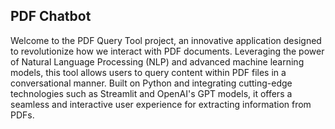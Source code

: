 ## PDF Chatbot

Welcome to the PDF Query Tool project, an innovative application designed to revolutionize how we interact with PDF documents. Leveraging the power of Natural Language Processing (NLP) and advanced machine learning models, this tool allows users to query content within PDF files in a conversational manner. Built on Python and integrating cutting-edge technologies such as Streamlit and OpenAI's GPT models, it offers a seamless and interactive user experience for extracting information from PDFs.
